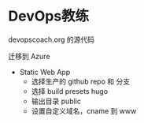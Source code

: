 # DevOps教练
devopscoach.org 的源代码

迁移到 Azure

* Static Web App
  - 选择生产的 github repo 和 分支
  - 选择 build presets hugo
  - 输出目录 public
  - 设置自定义域名，cname 到 www